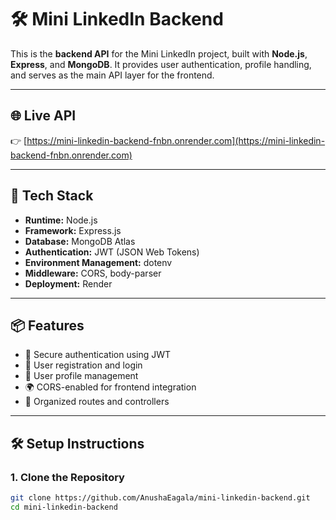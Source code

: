# 🛠️ Mini LinkedIn Backend

This is the **backend API** for the Mini LinkedIn project, built with **Node.js**, **Express**, and **MongoDB**. It provides user authentication, profile handling, and serves as the main API layer for the frontend.

---

## 🌐 Live API

👉 [https://mini-linkedin-backend-fnbn.onrender.com](https://mini-linkedin-backend-fnbn.onrender.com)

---

## 🧰 Tech Stack

- **Runtime:** Node.js
- **Framework:** Express.js
- **Database:** MongoDB Atlas
- **Authentication:** JWT (JSON Web Tokens)
- **Environment Management:** dotenv
- **Middleware:** CORS, body-parser
- **Deployment:** Render

---

## 📦 Features

- 🔐 Secure authentication using JWT
- 👤 User registration and login
- 📄 User profile management
- 🌍 CORS-enabled for frontend integration
- 📁 Organized routes and controllers

---

## 🛠️ Setup Instructions

### 1. Clone the Repository

```bash
git clone https://github.com/AnushaEagala/mini-linkedin-backend.git
cd mini-linkedin-backend
